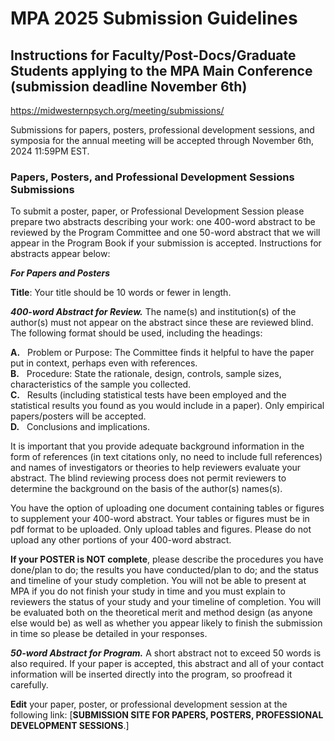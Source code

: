 # MPA 2025 Submission Guidelines


## Instructions for Faculty/Post-Docs/Graduate Students applying to the MPA Main Conference (submission deadline November 6th)

https://midwesternpsych.org/meeting/submissions/

Submissions for papers, posters, professional development sessions, and symposia for the annual meeting will be accepted through November 6th, 2024 11:59PM EST.


###  Papers, Posters, and Professional Development Sessions Submissions

To submit a poster, paper, or Professional Development Session please prepare two abstracts describing your work: one 400-word abstract to be reviewed by the Program Committee and one 50-word abstract that we will appear in the Program Book if your submission is accepted. Instructions for abstracts appear below:

_****For Papers and Posters****_

**Title**: Your title should be 10 words or fewer in length.

_****400-word Abstract for Review.****_ The name(s) and institution(s) of the author(s) must not appear on the abstract since these are reviewed blind. The following format should be used, including the headings:

****A.****   Problem or Purpose: The Committee finds it helpful to have the paper put in context, perhaps even with references.  
****B.****   Procedure: State the rationale, design, controls, sample sizes, characteristics of the sample you collected.  
****C.****   Results (including statistical tests have been employed and the statistical results you found as you would include in a paper). Only empirical papers/posters will be accepted.  
****D.****   Conclusions and implications.

It is important that you provide adequate background information in the form of references (in text citations only, no need to include full references) and names of investigators or theories to help reviewers evaluate your abstract. The blind reviewing process does not permit reviewers to determine the background on the basis of the author(s) names(s).

You have the option of uploading one document containing tables or figures to supplement your 400-word abstract. Your tables or figures must be in pdf format to be uploaded. Only upload tables and figures. Please do not upload any other portions of your 400-word abstract.

**If your POSTER is NOT complete**, please describe the procedures you have done/plan to do; the results you have conducted/plan to do; and the status and timeline of your study completion. You will not be able to present at MPA if you do not finish your study in time and you must explain to reviewers the status of your study and your timeline of completion. You will be evaluated both on the theoretical merit and method design (as anyone else would be) as well as whether you appear likely to finish the submission in time so please be detailed in your responses.

_****50-word Abstract for Program.****_ A short abstract not to exceed 50 words is also required. If your paper is accepted, this abstract and all of your contact information will be inserted directly into the program, so proofread it carefully.

****Edit**** your paper, poster, or professional development session at the following link: [****SUBMISSION SITE FOR PAPERS, POSTERS, PROFESSIONAL DEVELOPMENT SESSIONS****.]
